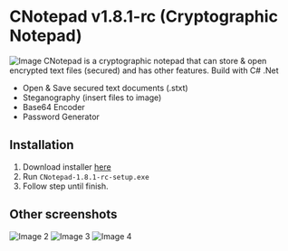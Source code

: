 # CNotepad v1.8.1-rc (Cryptographic Notepad)
![Image]()
CNotepad is a cryptographic notepad that can store & open encrypted text files (secured) and has other features. Build with C# .Net
* Open & Save secured text documents (.stxt)
* Steganography (insert files to image)
* Base64 Encoder
* Password Generator

## Installation
1. Download installer [here]()
2. Run `CNotepad-1.8.1-rc-setup.exe`
3. Follow step until finish.

## Other screenshots
![Image 2]()
![Image 3]()
![Image 4]()